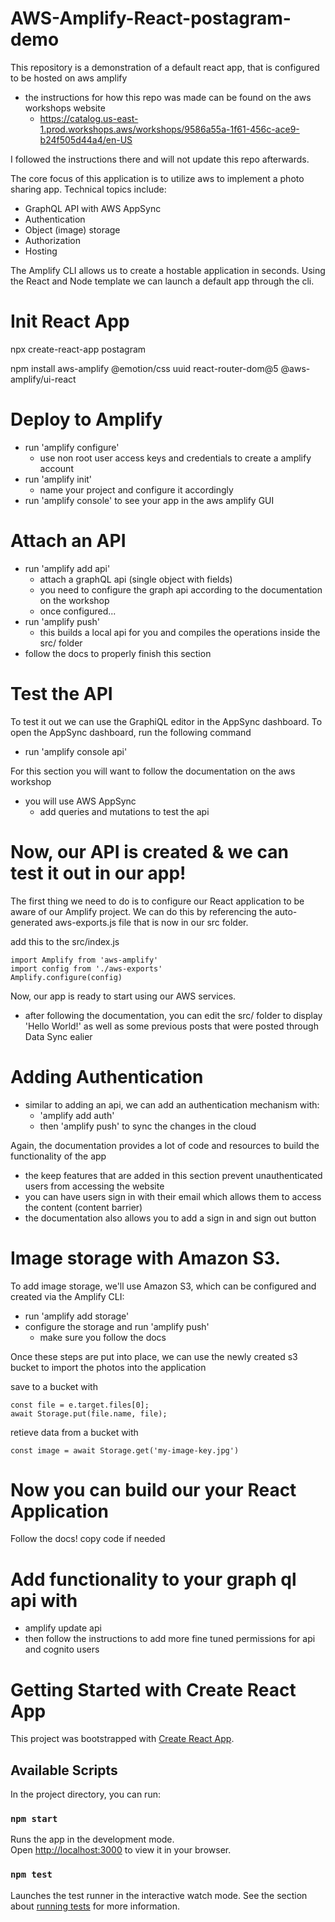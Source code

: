 # AWS-Amplify-React-postagram-demo


This repository is a demonstration of a default react app, that is configured to be hosted on aws amplify 

- the instructions for how this repo was made can be found on the aws workshops website
  - https://catalog.us-east-1.prod.workshops.aws/workshops/9586a55a-1f61-456c-ace9-b24f505d44a4/en-US

I followed the instructions there and will not update this repo afterwards.

The core focus of this application is to utilize aws to implement a photo sharing app. Technical topics include:
- GraphQL API with AWS AppSync
- Authentication
- Object (image) storage
- Authorization
- Hosting

The Amplify CLI allows us to create a hostable application in seconds. Using the React and Node template we can launch a default app through the cli.
# Init React App
npx create-react-app postagram

<!-- Load your dependencies -->
npm install aws-amplify @emotion/css uuid react-router-dom@5 @aws-amplify/ui-react

# Deploy to Amplify

- run 'amplify configure'
  - use non root user access keys and credentials to create a amplify account
- run 'amplify init'
  - name your project and configure it accordingly
- run 'amplify console' to see your app in the aws amplify GUI 

# Attach an API
- run 'amplify add api'
  - attach a graphQL api (single object with fields)
  - you need to configure the graph api according to the documentation on the workshop
  - once configured...
- run 'amplify push'
  - this builds a local api for you and compiles the operations inside the src/ folder
- follow the docs to properly finish this section

# Test the API

To test it out we can use the GraphiQL editor in the AppSync dashboard. To open the AppSync dashboard, run the following command
- run 'amplify console api'

For this section you will want to follow the documentation on the aws workshop
- you will use AWS AppSync
  - add queries and mutations to test the api

# Now, our API is created & we can test it out in our app!
The first thing we need to do is to configure our React application to be aware of our Amplify project. We can do this by referencing the auto-generated aws-exports.js file that is now in our src folder.

add this to the src/index.js

  ```
  import Amplify from 'aws-amplify'
  import config from './aws-exports'
  Amplify.configure(config)
  ```

Now, our app is ready to start using our AWS services.
- after following the documentation, you can edit the src/ folder to display 'Hello World!' as well as some previous posts that were posted through Data Sync ealier

# Adding Authentication

- similar to adding an api, we can add an authentication mechanism with:
  - 'amplify add auth'
  - then 'amplify push' to sync the changes in the cloud

Again, the documentation provides a lot of code and resources to build the functionality of the app
- the keep features that are added in this section prevent unauthenticated users from accessing the website
- you can have users sign in with their email which allows them to access the content (content barrier)
- the documentation also allows you to add a sign in and sign out button

# Image storage with Amazon S3.

To add image storage, we'll use Amazon S3, which can be configured and created via the Amplify CLI:
- run 'amplify add storage'
- configure the storage and run 'amplify push'
  - make sure you follow the docs

Once these steps are put into place, we can use the newly created s3 bucket to import the photos into the application

save to a bucket with

  ```
  const file = e.target.files[0];
  await Storage.put(file.name, file);
  ```

retieve data from a bucket with

  ```
  const image = await Storage.get('my-image-key.jpg')
  ```
# Now you can build our your React Application
Follow the docs! copy code if needed

# Add functionality to your graph ql api with 
- amplify update api
- then follow the instructions to add more fine tuned permissions for api and cognito users
# Getting Started with Create React App

This project was bootstrapped with [Create React App](https://github.com/facebook/create-react-app).

## Available Scripts

In the project directory, you can run:

### `npm start`

Runs the app in the development mode.\
Open [http://localhost:3000](http://localhost:3000) to view it in your browser.

### `npm test`

Launches the test runner in the interactive watch mode.
See the section about [running tests](https://facebook.github.io/create-react-app/docs/running-tests) for more information.
